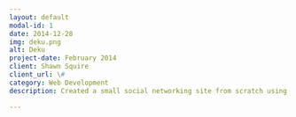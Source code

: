 ```yaml
---
layout: default
modal-id: 1
date: 2014-12-28
img: deku.png
alt: Deku
project-date: February 2014
client: Shawn Squire
client_url: \#
category: Web Development
description: Created a small social networking site from scratch using Flask, Bootstrap and other libraries. A university software engineering project.

---
```


